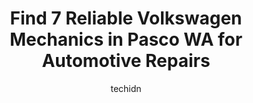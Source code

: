 ---
layout: ampstory
image: https://images.unsplash.com/photo-1513219872556-78665cfff8bb?ixlib=rb-4.0.3&ixid=MnwxMjA3fDB8MHxwaG90by1wYWdlfHx8fGVufDB8fHx8&auto=format&fit=crop&w=640&h=853&q=80
author: techidn
featured: false
description: Searching for the finest Volkswagen Mechanic in Pasco WA, USA? Look no further than the 7 best Volkswagen Mechanic in the area, where youll find a team of highly qualified professionals rea
title: Find 7 Reliable Volkswagen Mechanics in Pasco WA for Automotive Repairs
cover:
   title: Find 7 Reliable Volkswagen Mechanics in Pasco WA for Automotive Repairs
   subtitle: Rickpate
   background: https://images.unsplash.com/photo-1513219872556-78665cfff8bb?ixlib=rb-4.0.3&ixid=MnwxMjA3fDB8MHxwaG90by1wYWdlfHx8fGVufDB8fHx8&auto=format&fit=crop&w=640&h=853&q=80

pages: 
 - layout: thirds
   top: <h1>#1 Overturf Volkswagen Kia</h1>
   bottom: "<p>Extremely thankful for the staff at Overturf! They have went above and beyond my expectations for a dealership and repair shop! I worked with a wonderful staff member nam</p>"
   background: https://www.knot35.com/toplist/wp-content/uploads/2023/06/best-volkswagen-mechanic-1-in-pasco-wa-1685833508.jpeg
   backgroundblur: true
 - layout: thirds
   top: <h1>#2 Master Tech Automotive</h1>
   bottom: "<p>1315 Lee Blvd, Richland, WA 99352, United States</p>"
   background: https://www.knot35.com/toplist/wp-content/uploads/2023/06/best-volkswagen-mechanic-2-in-pasco-wa-1685833509.jpeg
   cta:
      link: https://www.knot35.com/toplist/find-7-reliable-volkswagen-mechanics-in-pasco-wa-for-automotive-repairs/
      text: Find 7 Reliable Volkswagen Mechanics in Pasco WA for Automotive Repairs
 - layout: thirds
   top: <h1>#3 Allied Automotive</h1>
   bottom: "<p>834 W Klamath Ave, Kennewick, WA 99336, United States</p>"
   background: https://www.knot35.com/toplist/wp-content/uploads/2023/06/best-volkswagen-mechanic-3-in-pasco-wa-1685833509.jpeg
   cta:
      link: https://www.knot35.com/toplist/find-7-reliable-volkswagen-mechanics-in-pasco-wa-for-automotive-repairs/
      text: Find 7 Reliable Volkswagen Mechanics in Pasco WA for Automotive Repairs
 - layout: thirds
   top: <h1>#4 Tri-Cities Battery Tire Pros</h1>
   bottom: "<p>2104 N 4th Ave, Pasco, WA 99301, United States</p>"
   background: https://images.unsplash.com/photo-1540457036297-448b6b99e91c?ixlib=rb-4.0.3&ixid=MnwxMjA3fDB8MHxwaG90by1wYWdlfHx8fGVufDB8fHx8&auto=format&fit=crop&w=640&h=853&q=80
   cta:
      link: https://www.knot35.com/toplist/find-7-reliable-volkswagen-mechanics-in-pasco-wa-for-automotive-repairs/
      text: Find 7 Reliable Volkswagen Mechanics in Pasco WA for Automotive Repairs
 - layout: thirds
   top: <h1>#5 Bonnie & Clydes Muffler Center</h1>
   bottom: "<p>727 W Columbia St, Pasco, WA 99301, United States</p>"
   background: https://images.unsplash.com/photo-1608501821300-4f99e58bba77?ixlib=rb-4.0.3&ixid=MnwxMjA3fDB8MHxwaG90by1wYWdlfHx8fGVufDB8fHx8&auto=format&fit=crop&w=640&h=853&q=80
   cta:
      link: https://www.knot35.com/toplist/find-7-reliable-volkswagen-mechanics-in-pasco-wa-for-automotive-repairs/
      text: Find 7 Reliable Volkswagen Mechanics in Pasco WA for Automotive Repairs
 - layout: thirds
   top: <h1>#6 U Payless Auto Glass</h1>
   bottom: "<p>230 W Lewis St, Pasco, WA 99301, United States</p>"
   background: https://images.unsplash.com/photo-1615749413727-825b59a857b5?ixlib=rb-4.0.3&ixid=MnwxMjA3fDB8MHxwaG90by1wYWdlfHx8fGVufDB8fHx8&auto=format&fit=crop&w=640&h=853&q=80
   cta:
      link: https://www.knot35.com/toplist/find-7-reliable-volkswagen-mechanics-in-pasco-wa-for-automotive-repairs/
      text: Find 7 Reliable Volkswagen Mechanics in Pasco WA for Automotive Repairs
 - layout: thirds
   top: <h1>#7 All Automotive Service & Repair</h1>
   bottom: "<p>8611 W Clearwater Ave, Kennewick, WA 99336, United States</p>"
   background: https://images.unsplash.com/photo-1527067829737-402993088e6b?ixlib=rb-4.0.3&ixid=MnwxMjA3fDB8MHxwaG90by1wYWdlfHx8fGVufDB8fHx8&auto=format&fit=crop&w=640&h=853&q=80
   cta:
      link: https://www.knot35.com/toplist/find-7-reliable-volkswagen-mechanics-in-pasco-wa-for-automotive-repairs/
      text: Find 7 Reliable Volkswagen Mechanics in Pasco WA for Automotive Repairs
 - layout: thirds
   middle: Continue reading...
   background: https://images.unsplash.com/photo-1536745287225-21d689278fd1?ixlib=rb-4.0.3&ixid=MnwxMjA3fDB8MHxwaG90by1wYWdlfHx8fGVufDB8fHx8&auto=format&fit=crop&w=640&h=853&q=80
   cta:
      link: https://www.knot35.com/toplist/find-7-reliable-volkswagen-mechanics-in-pasco-wa-for-automotive-repairs/
      text: Find 7 Reliable Volkswagen Mechanics in Pasco WA for Automotive Repairs
      
---